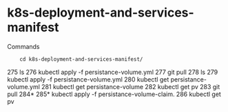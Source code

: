 ﻿# k8s-deployment-and-services-manifest
Commands

        cd k8s-deployment-and-services-manifest/
  275  ls
  276  kubectl apply -f persistance-volume.yml
  277  git pull
  278  ls
  279  kubectl apply -f persistance-volume.yml
  280  kubectl get persistance-volume.yml
  281  kubectl get persistance-volume
  282  kubectl get pv
  283  git pull
  284*
  285* kubectl apply -f persistance-volume-claim.
  286  kubectl get pv

